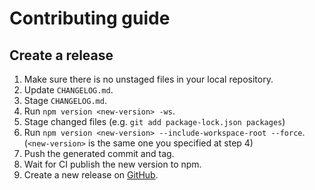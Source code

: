 # Contributing guide

## Create a release

1. Make sure there is no unstaged files in your local repository.
2. Update `CHANGELOG.md`.
3. Stage `CHANGELOG.md`.
4. Run `npm version <new-version> -ws`.
5. Stage changed files (e.g. `git add package-lock.json packages`)
6. Run `npm version <new-version> --include-workspace-root --force`. (`<new-version>` is the same one you specified at step 4)
7. Push the generated commit and tag.
8. Wait for CI publish the new version to npm.
9. Create a new release on [GitHub](https://github.com/storybookjs/addon-designs/releases).

